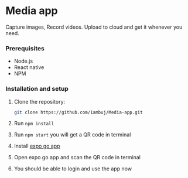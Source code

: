<!-- Media App -->

# Media app

Capture images, Record videos. Upload to cloud and get it whenever you need.

### Prerequisites

- Node.js
- React native
- NPM

### Installation and setup

1. Clone the repository:

   ```bash
   git clone https://github.com/1ambuj/Media-app.git
2. Run `npm install`
3. Run `npm start` you will get a QR code in terminal
4. Install [expo go app](https://play.google.com/store/apps/details?id=host.exp.exponent&hl=en_IN)
5. Open expo go app and scan the QR code in terminal
6. You should be able to login and use the app now